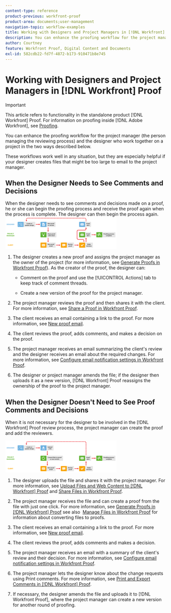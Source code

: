```yaml
---
content-type: reference
product-previous: workfront-proof
product-area: documents;user-management
navigation-topic: workflow-examples
title: Working with Designers and Project Managers in [!DNL Workfront] Proof
description: You can enhance the proofing workflow for the project manager (the person managing the reviewing process) and the designer who work together on a project in the two ways described below.
author: Courtney
feature: Workfront Proof, Digital Content and Documents
exl-id: 582cdb22-fd7f-4872-b173-910471b8e745
---
```

# Working with Designers and Project Managers in [!DNL Workfront] Proof

>[!IMPORTANT]
>
>This article refers to functionality in the standalone product [!DNL Workfront] Proof. For information on proofing inside [!DNL Adobe Workfront], see [Proofing](../../../review-and-approve-work/proofing/proofing.md).

You can enhance the proofing workflow for the project manager (the person managing the reviewing process) and the designer who work together on a project in the two ways described below.

These workflows work well in any situation, but they are especially helpful if your designer&nbsp;creates files that might be too large to email to the project manager.&nbsp;

## When the Designer Needs to See Comments and Decisions

When the designer needs to see comments and decisions made on a proof, he or she can begin the proofing process and receive the proof again when the process is complete. The designer can then begin the process again. ![designers_managers_-_option_A.png](assets/designers-managers---option-a-350x100.png)

1. The designer creates a new proof and assigns the project manager as the owner of the project (for more information, see [Generate Proofs in Workfront Proof](../../../workfront-proof/wp-work-proofsfiles/create-proofs-and-files/generate-proofs.md)). As the creator of the proof, the designer can:

   * Comment on the proof and use the [!UICONTROL Actions] tab to keep track of comment threads.
   * Create a new version of the proof for the project manager.

      <!--   
     <MadCap:conditionalText data-mc-conditions="QuicksilverOrClassic.Draft mode">   
     For more information, see&nbsp;.   
     </MadCap:conditionalText>   
     -->

1. The project manager reviews the proof and then shares it with the client. For more information, see [Share a Proof in Workfront Proof](../../../workfront-proof/wp-work-proofsfiles/share-proofs-and-files/share-proof.md).
1. The client receives an email containing a link to the proof. For more information, see [New proof email](../../../workfront-proof/wp-emailsntfctns/proof-notifications-and-reminders/new-proof-email.md).
1. The client reviews the proof, adds comments, and makes a decision on the proof.
1. The project manager receives an email summarizing the client's review and the designer receives an email about the required changes. For more information, see [Configure email notification settings in Workfront Proof](../../../workfront-proof/wp-emailsntfctns/email-alerts/config-email-notification-settings-wp.md).
1. The designer or project manager amends the file; if the designer then uploads it as a new version, [!DNL Workfront] Proof reassigns the ownership of the proof to the project manager.

   <!--
   <MadCap:conditionalText data-mc-conditions="QuicksilverOrClassic.Draft mode">
   For more information, see .
   </MadCap:conditionalText>
   -->

## When the Designer Doesn't Need to See Proof Comments and Decisions

When it is not necessary for the designer to be involved in the [!DNL Workfront] Proof review process, the project manager can create the proof and add the reviewers.&nbsp;

![designers_managers_-_option_B.png](assets/designers-managers---option-b-350x100.png)

1. The designer uploads the file and shares it with the project manager. For more information, see [Upload Files and Web Content to [!DNL Workfront] Proof](../../../workfront-proof/wp-work-proofsfiles/create-proofs-and-files/upload-files-web-content.md) and [Share Files in Workfront Proof](../../../workfront-proof/wp-work-proofsfiles/share-proofs-and-files/share-files.md).

1. The project manager receives the file and can create a proof from the file with just one click. For more information, see [Generate Proofs in [!DNL Workfront] Proof](../../../workfront-proof/wp-work-proofsfiles/create-proofs-and-files/generate-proofs.md)&nbsp;see also&nbsp; [Manage Files in Workfront Proof](../../../workfront-proof/wp-work-proofsfiles/manage-your-work/manage-files.md)&nbsp;for information about converting files to proofs.

1. The client receives an email containing a link to the proof. For more information, see [New proof email](../../../workfront-proof/wp-emailsntfctns/proof-notifications-and-reminders/new-proof-email.md).
1. The client reviews the proof, adds comments and makes a decision.
1. The project manager receives an email with a summary of the client's review and their decision. For more information, see [Configure email notification settings in Workfront Proof](../../../workfront-proof/wp-emailsntfctns/email-alerts/config-email-notification-settings-wp.md).
1. The project manager lets the designer know about the change requests using&nbsp;Print comments. For more information, see [Print and Export Comments in [!DNL Workfront] Proof](../../../workfront-proof/wp-work-proofsfiles/organize-your-work/print-and-export-comments.md).
1. If necessary, the designer amends the file and uploads it to [!DNL Workfront Proof], where the project manager can create a new version for another round of proofing.

   <!--
   <MadCap:conditionalText data-mc-conditions="QuicksilverOrClassic.Draft mode">
   For more information, see .
   </MadCap:conditionalText>
   -->

